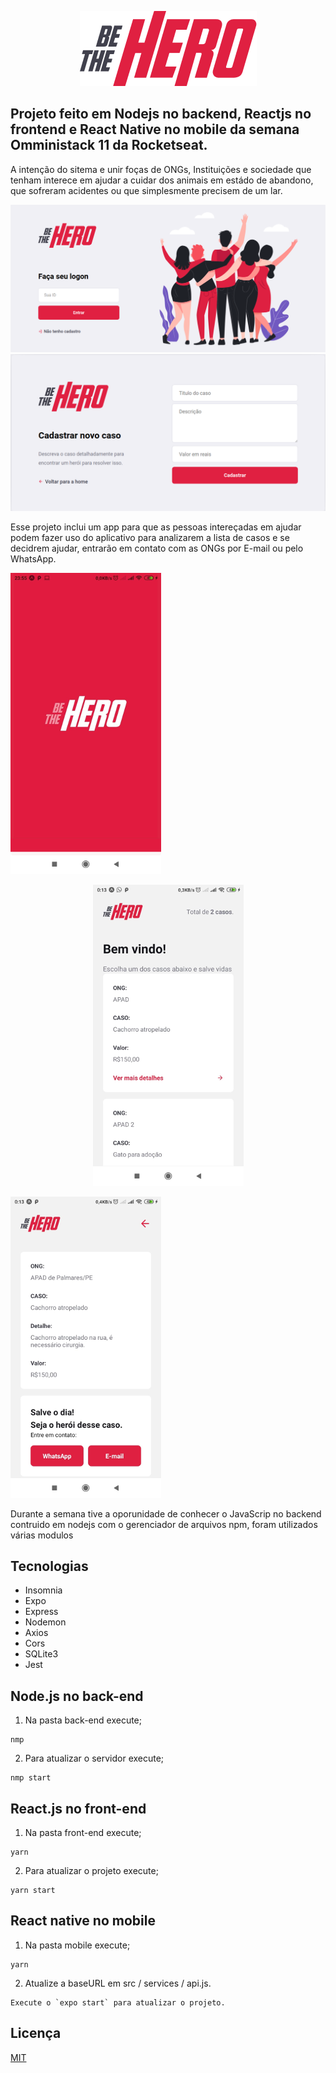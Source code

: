 

<p align="center">
  <img src="mobile/src/assets/logo@3x.png" />
</p>

## Projeto feito em Nodejs no backend, Reactjs no frontend e React Native no mobile da semana Omministack 11 da Rocketseat.

A intenção do sitema e unir foças de ONGs, Instituições e sociedade que tenham interece em ajudar a cuidar dos animais em estádo de abandono, que sofreram acidentes ou que simplesmente precisem de um lar. 

<p align='center'>
  <img src='screenshot/login.png'>
  <img src='screenshot/cadastro.png'>
</p>  

Esse projeto inclui um app para que as pessoas intereçadas em ajudar podem fazer uso do aplicativo para analizarem a lista de 
casos e se decidrem ajudar, entrarão em contato com as ONGs por E-mail ou pelo WhatsApp.

<p align='left'>
  <img src='screenshot/appinicio.png'/> 
</>
<p align='center'>
  <img src='screenshot/applista.png'/> 
</>
<p align='left'>
  <img src='screenshot/appdetalhes.png'/>
</p>



Durante a semana tive a oporunidade de conhecer o JavaScrip no backend contruido em nodejs com o gerenciador de arquivos npm, 
foram utilizados várias modulos

## Tecnologias

- Insomnia
- Expo
- Express
- Nodemon
- Axios
- Cors
- SQLite3
- Jest

## Node.js no back-end

1. Na pasta back-end execute;
```node
nmp
```
2. Para atualizar o servidor execute;
```node
nmp start
```

## React.js no front-end

1. Na pasta front-end execute;
```node
yarn
```
2. Para atualizar o projeto execute;
```node
yarn start
```

## React native no mobile

1. Na pasta mobile execute;
```node
yarn
```
2. Atualize a baseURL em src / services / api.js.

```node
Execute o `expo start` para atualizar o projeto.
```

## Licença
[MIT](https://choosealicense.com/licenses/mit/)
